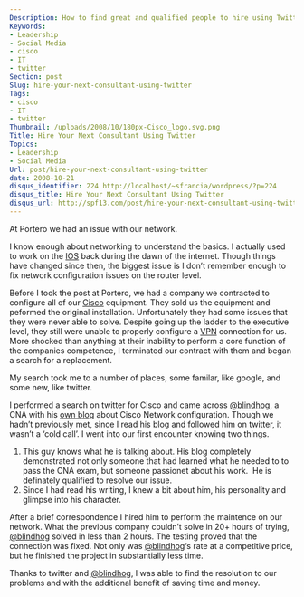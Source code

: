 ```yaml
---
Description: How to find great and qualified people to hire using Twitter.
Keywords:
- Leadership
- Social Media
- cisco
- IT
- twitter
Section: post
Slug: hire-your-next-consultant-using-twitter
Tags:
- cisco
- IT
- twitter
Thumbnail: /uploads/2008/10/180px-Cisco_logo.svg.png
Title: Hire Your Next Consultant Using Twitter
Topics:
- Leadership
- Social Media
Url: post/hire-your-next-consultant-using-twitter
date: 2008-10-21
disqus_identifier: 224 http://localhost/~sfrancia/wordpress/?p=224
disqus_title: Hire Your Next Consultant Using Twitter
disqus_url: http://spf13.com/post/hire-your-next-consultant-using-twitter/
---
```


At Portero we had an issue with our network.

I know enough
about networking to understand the basics. I actually used to work on
the [IOS](http://en.wikipedia.org/wiki/Cisco_IOS "Cisco IOS") back
during the dawn of the internet. Though things have changed since then,
the biggest issue is I don’t remember enough to fix network
configuration issues on the router level.

Before I took the post at Portero, we had a company we contracted to
configure all of our [Cisco](http://www.cisco.com "Cisco Systems")
equipment. They sold us the equipment and peformed the original
installation. Unfortunately they had some issues that they were never
able to solve. Despite going up the ladder to the executive level, they
still were unable to properly configure
a [VPN](http://en.wikipedia.org/wiki/Virtual_private_network "Virtual private network")
connection for us. More shocked than anything at their inability to
perform a core function of the companies competence, I terminated our
contract with them and began a search for a replacement.

My search took me to a number of places, some familar, like google, and
some new, like twitter.

I performed a search on twitter for Cisco and came across
[@blindhog](http://twitter.com/blindhog), a CNA with his [own
blog](http://blindhog.net) about Cisco Network configuration. Though we
hadn’t previously met, since I read his blog and followed him on
twitter, it wasn’t a ‘cold call’. I went into our first encounter
knowing two things.

1.  This guy knows what he is talking about. His blog completely
    demonstrated not only someone that had learned what he needed to to
    pass the CNA exam, but someone passionet about his work.  He is
    definately qualified to resolve our issue.
2.  Since I had read his writing, I knew a bit about him, his
    personality and glimpse into his character.

After a brief correspondence I hired him to perform the maintence on our
network. What the previous company couldn’t solve in 20+ hours of
trying, [@blindhog](http://twitter.com/blindhog) solved in less than 2
hours. The testing proved that the connection was fixed. Not only was
[@blindhog](http://twitter.com/blindhog)‘s rate at a competitive price,
but he finished the project in substantially less time.

Thanks to twitter and [@blindhog](http://twitter.com/blindhog), I was
able to find the resolution to our problems and with the additional
benefit of saving time and money.
